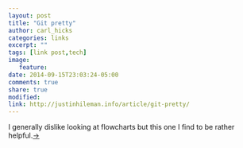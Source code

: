 ```yaml
---
layout: post
title: "Git pretty"
author: carl_hicks 
categories: links
excerpt: ""
tags: [link post,tech]
image:
   feature:
date: 2014-09-15T23:03:24-05:00
comments: true
share: true
modified:
link: http://justinhileman.info/article/git-pretty/
---
```


I generally dislike looking at flowcharts but this one I find to be rather helpful.[→](http://justinhileman.info/article/git-pretty/)
